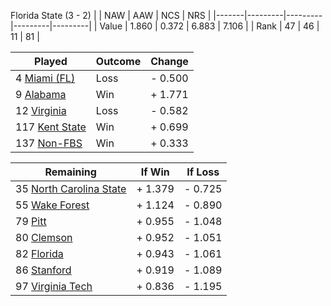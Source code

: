 Florida State (3 - 2)
|       |   NAW   |   AAW   |   NCS   |   NRS   |
|-------|---------|---------|---------|---------|
| Value |   1.860 |   0.372 |   6.883 |   7.106 |
| Rank  |      47 |      46 |      11 |      81 |

| Played                    | Outcome    |  Change  |
|---------------------------|------------|----------|
|   4 [Miami (FL)            ](MiamiFL.md)| Loss       | -  0.500 |
|   9 [Alabama               ](Alabama.md)| Win        | +  1.771 |
|  12 [Virginia              ](Virginia.md)| Loss       | -  0.582 |
| 117 [Kent State            ](KentState.md)| Win        | +  0.699 |
| 137 [Non-FBS               ](NonFBS.md)| Win        | +  0.333 |

| Remaining                 |  If Win  |  If Loss |
|---------------------------|----------|----------|
|  35 [North Carolina State  ](NorthCarolinaState.md)| +  1.379 | -  0.725 |
|  55 [Wake Forest           ](WakeForest.md)| +  1.124 | -  0.890 |
|  79 [Pitt                  ](Pitt.md)| +  0.955 | -  1.048 |
|  80 [Clemson               ](Clemson.md)| +  0.952 | -  1.051 |
|  82 [Florida               ](Florida.md)| +  0.943 | -  1.061 |
|  86 [Stanford              ](Stanford.md)| +  0.919 | -  1.089 |
|  97 [Virginia Tech         ](VirginiaTech.md)| +  0.836 | -  1.195 |

